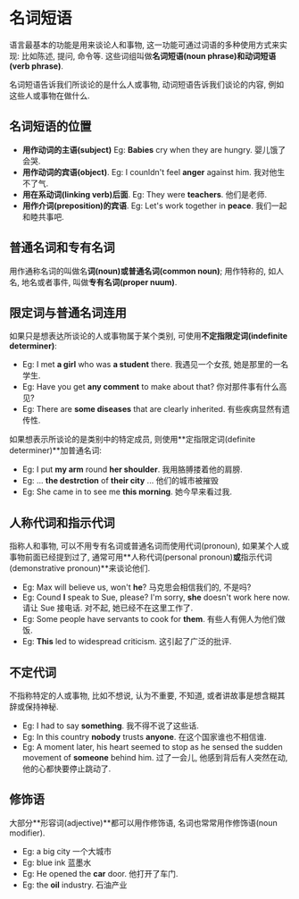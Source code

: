 # 名词短语

语言最基本的功能是用来谈论人和事物, 这一功能可通过词语的多种使用方式来实现: 比如陈述, 提问, 命令等. 这些词组叫做**名词短语(noun phrase)**和**动词短语(verb phrase)**.

名词短语告诉我们所谈论的是什么人或事物, 动词短语告诉我们谈论的内容, 例如这些人或事物在做什么.

## 名词短语的位置

- **用作动词的主语(subject)** Eg: **Babies** cry when they are hungry. 婴儿饿了会哭.
- **用作动词的宾语(object)**. Eg: I counldn't feel **anger** against him. 我对他生不了气.
- **用在系动词(linking verb)后面**. Eg: They were **teachers**. 他们是老师.
- **用作介词(preposition)的宾语**. Eg: Let's work together in **peace**. 我们一起和睦共事吧.

## 普通名词和专有名词

用作通称名词的叫做名**词(noun)或普通名词(common noun)**; 用作特称的, 如人名, 地名或者事件, 叫做**专有名词(proper nuum)**.

## 限定词与普通名词连用

如果只是想表达所谈论的人或事物属于某个类别, 可使用**不定指限定词(indefinite determiner)**:

- Eg: I met **a girl** who was **a student** there. 我遇见一个女孩, 她是那里的一名学生.
- Eg: Have you get **any comment** to make about that? 你对那件事有什么高见?
- Eg: There are **some diseases** that are clearly inherited. 有些疾病显然有遗传性.

如果想表示所谈论的是类别中的特定成员, 则使用**定指限定词(definite determiner)**加普通名词:

- Eg: I put **my arm** round **her shoulder**. 我用胳膊搂着他的肩膀.
- Eg: ... **the destrction** of **their city** ... 他们的城市被摧毁
- Eg: She came in to see me **this morning**. 她今早来看过我.

## 人称代词和指示代词

指称人和事物, 可以不用专有名词或普通名词而使用代词(pronoun), 如果某个人或事物前面已经提到过了, 通常可用**人称代词(personal pronoun)**或**指示代词(demonstrative pronoun)**来谈论他们.

- Eg: Max will believe us, won't **he**? 马克思会相信我们的, 不是吗?
- Eg: Cound **I** speak to Sue, please? I'm sorry, **she** doesn't work here now. 请让 Sue 接电话. 对不起, 她已经不在这里工作了.
- Eg: Some people have servants to cook for **them**. 有些人有佣人为他们做饭.
- Eg: **This** led to widespread criticism. 这引起了广泛的批评.

## 不定代词

不指称特定的人或事物, 比如不想说, 认为不重要, 不知道, 或者讲故事是想含糊其辞或保持神秘.

- Eg: I had to say **something**. 我不得不说了这些话.
- Eg: In this country **nobody** trusts **anyone**. 在这个国家谁也不相信谁.
- Eg: A moment later, his heart seemed to stop as he sensed the sudden movement of **someone** behind him. 过了一会儿, 他感到背后有人突然在动, 他的心都快要停止跳动了.

## 修饰语

大部分**形容词(adjective)**都可以用作修饰语, 名词也常常用作修饰语(noun modifier).

- Eg: a big city 一个大城市
- Eg: blue ink 蓝墨水
- Eg: He opened the **car** door. 他打开了车门.
- Eg: the **oil** industry. 石油产业

